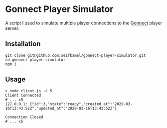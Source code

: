 # Gonnect Player Simulator

A script I used to simulate multiple player connections to the [Gonnect](https://github.com/seifkamal/gonnect) player server.

## Installation

```shell script
git clone git@github.com:seifkamal/gonnect-player-simulator.git
cd gonnect-player-simulator
npm i
```

## Usage

```shell script
> node client.js -c 5
Client Connected
# ... x5
127.0.0.1: {"id":3,"state":"ready","created_at":"2020-03-16T13:43:52Z","updated_at":"2020-03-16T13:43:52Z"}

Connection Closed
# ... x5
```
